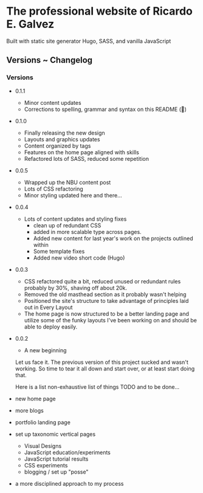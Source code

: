 # The professional website of Ricardo E. Galvez

Built with static site generator Hugo, SASS, and vanilla JavaScript

## Versions ~ Changelog

### Versions
- 0.1.1
  - Minor content updates
  - Corrections to spelling, grammar and syntax on this README (🥤)

- 0.1.0
  - Finally releasing the new design
  - Layouts and graphics updates
  - Content organized by tags
  - Features on the home page aligned with skills
  - Refactored lots of SASS, reduced some repetition

- 0.0.5
  - Wrapped up the NBU content post
  - Lots of CSS refactoring
  - Minor styling updated here and there...
  
- 0.0.4
  - Lots of content updates and styling fixes
    - clean up of redundant CSS
    - added in more scalable type across pages.
    - Added new content for last year's work on the projects outlined within
    - Some template fixes
    - Added new video short code (Hugo)
    
- 0.0.3
  - CSS refactored quite a bit, reduced unused or redundant rules probably by 30%, shaving off about 20k.
  - Removed the old masthead section as it probably wasn't helping
  - Positioned the site's structure to take advantage of principles laid out in Every Layout
  - The home page is now structured to be a better landing page and utilize some of the funky layouts I've been working on and should be able to deploy easily.

- 0.0.2
  
  - A new beginning
  
  Let us face it. The previous version of this project sucked and wasn't working. So time to tear it all down and start over, or at least start doing that.

  Here is a list non-exhaustive list of things TODO and to be done...

- new home page
- more blogs
- portfolio landing page
- set up taxonomic vertical pages
  
  - Visual Designs
  - JavaScript education/experiments
  - JavaScript tutorial results
  - CSS experiments
  - blogging / set up "posse"

- a more disciplined approach to my process
